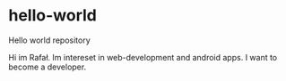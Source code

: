# hello-world
Hello world repository

Hi im Rafał. Im intereset in web-development and android apps.
I want to become a developer.


